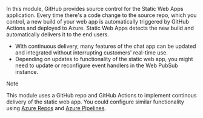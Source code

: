 In this module, GitHub provides source control for the Static Web Apps application. Every time there's a code change to the source repo, which you control, a new build of your web app is automatically triggered by GitHub Actions and deployed to Azure. Static Web Apps detects the new build and automatically delivers it to the end users.

- With continuous delivery, many features of the chat app can be updated and integrated without interrupting customers' real-time use.
- Depending on updates to functionality of the static web app, you might need to update or reconfigure event handlers in the Web PubSub instance.

> [!NOTE]
> This module uses a GitHub repo and GitHub Actions to implement continous delivery of the static web app. You could configure similar functionality using [Azure Repos](/azure/devops/repos/) and [Azure Pipelines](/azure/devops/pipelines/).